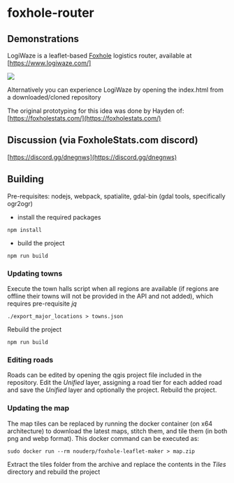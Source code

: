 # foxhole-router

## Demonstrations
LogiWaze is a leaflet-based [Foxhole](https://www.foxholegame.com/) logistics router, available at [https://www.logiwaze.com/]

![](https://github.com/NoUDerp/logiwaze/blob/master/Screenshot.webp)

Alternatively you can experience LogiWaze by opening the index.html from a downloaded/cloned repository

The original prototyping for this idea was done by Hayden of: [https://foxholestats.com/](https://foxholestats.com/)

## Discussion (via FoxholeStats.com discord)
[https://discord.gg/dnegnws](https://discord.gg/dnegnws)

## Building

Pre-requisites: nodejs, webpack, spatialite, gdal-bin (gdal tools, specifically ogr2ogr)

* install the required packages
```
npm install
```

* build the project
```
npm run build
```
### Updating towns

Execute the town halls script when all regions are available (if regions are offline their towns will not be provided in the API and not added), which requires pre-requisite *jq*
```
./export_major_locations > towns.json
```

Rebuild the project
```
npm run build
```

### Editing roads

Roads can be edited by opening the qgis project file included in the repository. Edit the *Unified* layer, assigning a road tier for each added road and save the *Unified* layer and optionally the project. Rebuild the project.

### Updating the map

The map tiles can be replaced by running the docker container (on x64 architecture) to download the latest maps, stitch them, and tile them (in both png and webp format). This docker command can be executed as:

```
sudo docker run --rm nouderp/foxhole-leaflet-maker > map.zip
```

Extract the tiles folder from the archive and replace the contents in the *Tiles* directory and rebuild the project
